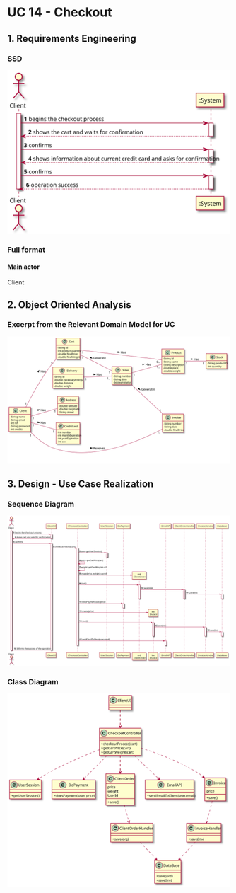 # UC 14 - Checkout

## 1. Requirements Engineering

### SSD
![UC14_SSD](SSD.svg)


### Full format

#### Main actor
Client

## 2. Object Oriented Analysis

### Excerpt from the Relevant Domain Model for UC

![UC14_MD](MD.svg)


## 3. Design - Use Case Realization



### Sequence Diagram

![UC14_SD](SD.svg)



### Class Diagram

![UC14_CD](CD.svg)



